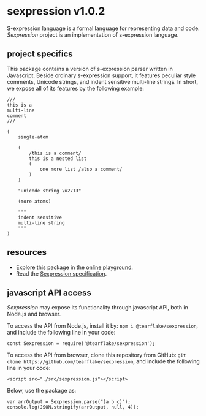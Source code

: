 # sexpression v1.0.2

S-expression language is a formal language for representing data and code. *Sexpression* project is an implementation of s-expression language.

## project specifics

This package contains a version of s-expression parser written in Javascript. Beside ordinary s-expression support, it features peculiar style comments, Unicode strings, and indent sensitive multi-line strings. In short, we expose all of its features by the following example:

```
///
this is a
multi-line
comment
///

(
    single-atom
    
    (
        /this is a comment/
        this is a nested list
        (
            one more list /also a comment/
        )
    )
    
    "unicode string \u2713"
    
    (more atoms)
    
    """
    indent sensitive
    multi-line string
    """
)
```

## resources

- Explore this package in the [online playground](https://tearflake.github.io/sexpression/playground/).
- Read the [Sexpression specification](https://tearflake.github.io/sexpression/docs/sexpression).

## javascript API access

*Sexpression* may expose its functionality through javascript API, both in Node.js and browser.

To access the API from Node.js, install it by: `npm i @tearflake/sexpression`, and include the following line in your code:

```
const Sexpression = require('@tearflake/sexpression');
```

To access the API from browser, clone this repository from GitHub: `git clone https://github.com/tearflake/sexpression`, and include the following line in your code:

```
<script src="./src/sexpression.js"></script>
```

Below, use the package as:

```
var arrOutput = Sexpression.parse("(a b c)");
console.log(JSON.stringify(arrOutput, null, 4));
```
